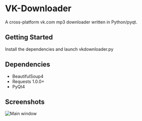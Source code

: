 # VK-Downloader
A cross-platform vk.com mp3 downloader written in Python/pyqt.

## Getting Started
Install the dependencies and launch vkdownloader.py

## Dependencies
* BeautifulSoup4
* Requests 1.0.0+
* PyQt4

## Screenshots
![Main window](http://i7.minus.com/jbs3E4it1EJaSf.PNG)
